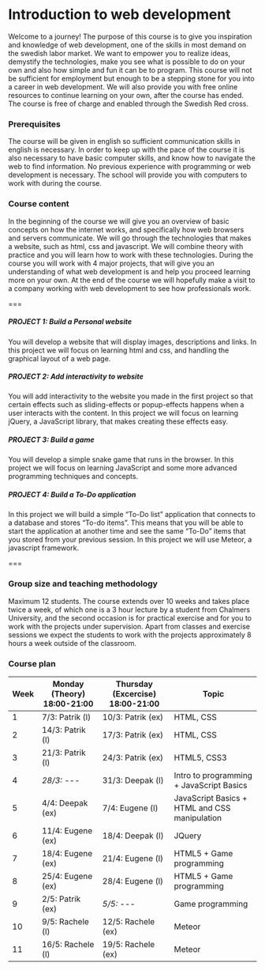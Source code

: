 # Introduction to web development

Welcome to a journey! The purpose of this course is to give you inspiration and
knowledge of web development, one of the skills in most demand on the swedish
labor market. We want to empower you to realize ideas, demystify the
technologies, make you see what is possible to do on your own and also how
simple and fun it can be to program. This course will not be sufficient for
employment but enough to be a stepping stone for you into a career in web
development. We will also provide you with free online resources to continue
learning on your own, after the course has ended. The course is free of charge
and enabled through the Swedish Red cross.

### Prerequisites

The course will be given in english so sufficient communication skills in
english is necessary. In order to keep up with the pace of the course it is also
necessary to have basic computer skills, and know how to navigate the web to
find information. No previous experience with programming or web development is
necessary. The school will provide you with computers to work with during the
course.

### Course content

In the beginning of the course we will give you an overview of basic concepts on
how the internet works, and specifically how web browsers and servers
communicate. We will go through the technologies that makes a website, such as
html, css and javascript. We will combine theory with practice and you will
learn how to work with these technologies. During the course you will work with
4 major projects, that will give you an understanding of what web development is
and help you proceed learning more on your own. At the end of the course we will
hopefully make a visit to a company working with web development to see how
professionals work.

===

##### PROJECT 1: Build a Personal website
You will develop a website that will display images, descriptions and links. In
this project we will focus on learning html and css, and handling the graphical
layout of a web page.

##### PROJECT 2: Add interactivity to website
You will add interactivity to the website you made in the first project so that
certain effects such as sliding-effects or popup-effects happens when a user
interacts with the content. In this project we will focus on learning jQuery, a
JavaScript library, that makes creating these effects easy.

##### PROJECT 3: Build a game
You will develop a simple snake game that runs in the browser. In this project
we will focus on learning JavaScript and some more advanced programming
techniques and concepts.

##### PROJECT 4: Build a To-Do application
In this project we will build a simple “To-Do list” application that connects to
a database and stores “To-do items”. This means that you will be able to start
the application at another time and see the same “To-Do” items that you stored
from your previous session. In this project we will use Meteor, a javascript
framework.

===

### Group size and teaching methodology
Maximum 12 students. The course extends over 10 weeks and takes place twice a
week, of which one is a 3 hour lecture by a student from Chalmers University,
and the second occasion is for practical exercise and for you to work with the
projects under supervision. Apart from classes and exercise sessions we expect
the students to work with the projects approximately 8 hours a week outside of
the classroom.

### Course plan
| Week | Monday (Theory) 18:00-21:00 | Thursday (Excercise) 18:00-21:00 | Topic |
|------|---------------------------|--------------------------------|-------|
| 1    |7/3: Patrik (l) | 10/3: Patrik (ex) | HTML, CSS |
| 2    |14/3: Patrik (l) | 17/3: Patrik (ex) | HTML, CSS |
| 3    |21/3: Patrik (l) | 24/3: Patrik (ex) | HTML5, CSS3 |
| 4    |*28/3: ---* | 31/3: Deepak (l) | Intro to programming + JavaScript Basics |
| 5    |4/4: Deepak (ex) | 7/4: Eugene (l) | JavaScript Basics + HTML and CSS manipulation |
| 6    |11/4: Eugene (ex) | 18/4: Deepak (l) | JQuery |
| 7    |18/4: Eugene (ex) | 21/4: Eugene (l) | HTML5 + Game programming |
| 8    |25/4: Eugene (ex) | 28/4: Eugene (l) | HTML5 + Game programming |
| 9    |2/5: Patrik (ex) | *5/5: ---* | Game programming |
| 10   |9/5: Rachele (l) | 12/5: Rachele (ex) | Meteor |
| 11   |16/5: Rachele (l) | 19/5: Rachele (ex) | Meteor |
